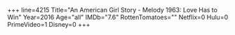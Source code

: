 +++
line=4215
Title="An American Girl Story - Melody 1963: Love Has to Win"
Year=2016
Age="all"
IMDb="7.6"
RottenTomatoes=""
Netflix=0
Hulu=0
PrimeVideo=1
Disney=0
+++

